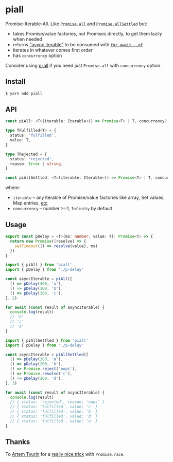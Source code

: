 # piall

Promise-Iterable-All. Like [`Promise.all`](https://developer.mozilla.org/en-US/docs/Web/JavaScript/Reference/Global_Objects/Promise/all) and [`Promise.allSettled`](https://developer.mozilla.org/en-US/docs/Web/JavaScript/Reference/Global_Objects/Promise/allSettled) but:

* takes Promise/value factories, not Promises directly, to get them lazily when needed
* returns ["async iterable"](https://developer.mozilla.org/en-US/docs/Web/JavaScript/Reference/Global_Objects/Symbol/asyncIterator) to be consumed with [`for await...of`](https://developer.mozilla.org/en-US/docs/Web/JavaScript/Reference/Statements/for-await...of)
* iterates in whatever comes first order
* has `concurrency` option

Consider using [p-all](https://github.com/sindresorhus/p-all) if you need just `Promise.all` with `concurrency` option.

## Install

```sh
$ yarn add piall
```

## API

```ts
const piAll: <T>(iterable: Iterable<() => Promise<T> | T, concurrency?: number) => AsyncIterable<T>
```

```ts
type TFulfilled<T> = {
  status: 'fulfilled',
  value: T,
}

type TRejected = {
  status: 'rejected',
  reason: Error | string,
}

const piAllSettled: <T>(iterable: Iterable<() => Promise<T> | T, concurrency?: number) => AsyncIterable<TFulfilled<T> | TRejected>
```

where:

* `iterable` – any iterable of Promise/value factories like array, Set values, Map entries, [etc](https://developer.mozilla.org/en-US/docs/Web/JavaScript/Reference/Iteration_protocols)
* `concurrency` – number >=1, `Infinity` by default

## Usage

```ts
export const pDelay = <T>(ms: number, value: T): Promise<T> => {
  return new Promise((resolve) => {
    setTimeout(() => resolve(value), ms)
  })
}
```

```ts
import { piAll } from 'piall'
import { pDelay } from './p-delay'

const asyncIterable = piAll([
  () => pDelay(400, 'a'),
  () => pDelay(100, 'b'),
  () => pDelay(200, 'c'),
], 2)

for await (const result of asyncIterable) {
  console.log(result)
  // 'b'
  // 'c'
  // 'a'
}
```

```ts
import { piAllSettled } from 'piall'
import { pDelay } from './p-delay'

const asyncIterable = piAllSettled([
  () => pDelay(300, 'a'),
  () => pDelay(200, 'b'),
  () => Promise.reject('oops'),
  () => Promise.resolve('c'),
  () => pDelay(200, 'd'),
], 3)

for await (const result of asyncIterable) {
  console.log(result)
  // { status: 'rejected', reason: 'oops' }
  // { status: 'fulfilled', value: 'c' }
  // { status: 'fulfilled', value: 'b' }
  // { status: 'fulfilled', value: 'd' }
  // { status: 'fulfilled', value: 'a' }
}
```

## Thanks

To [Artem Tyurin](https://github.com/agentcooper) for a [really nice trick](https://agentcooper.io/iterate-promise-all/) with `Promise.race`.
